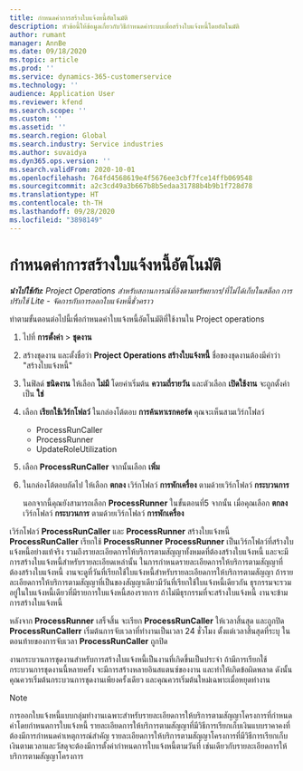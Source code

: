 ```yaml
---
title: กำหนดค่าการสร้างใบแจ้งหนี้อัตโนมัติ
description: หัวข้อนี้ให้ข้อมูลเกี่ยวกับวิธีกำหนดค่าระบบเพื่อสร้างใบแจ้งหนี้โดยอัตโนมัติ
author: rumant
manager: AnnBe
ms.date: 09/18/2020
ms.topic: article
ms.prod: ''
ms.service: dynamics-365-customerservice
ms.technology: ''
audience: Application User
ms.reviewer: kfend
ms.search.scope: ''
ms.custom: ''
ms.assetid: ''
ms.search.region: Global
ms.search.industry: Service industries
ms.author: suvaidya
ms.dyn365.ops.version: ''
ms.search.validFrom: 2020-10-01
ms.openlocfilehash: 764fd4568619e4f5676ee3cbf7fce14ffb069548
ms.sourcegitcommit: a2c3cd49a3b667b8b5edaa31788b4b9b1f728d78
ms.translationtype: HT
ms.contentlocale: th-TH
ms.lasthandoff: 09/28/2020
ms.locfileid: "3898149"
---
```

# <a name="configure-automated-invoice-creation"></a>กำหนดค่าการสร้างใบแจ้งหนี้อัตโนมัติ

_**นำไปใช้กับ:** Project Operations สำหรับสถานการณ์ที่อิงตามทรัพยากร/ที่ไม่ได้เก็บในสต็อก การปรับใช้ Lite - จัดการกับการออกใบแจ้งหนี้ชั่วคราว_

ทำตามขั้นตอนต่อไปนี้เพื่อกำหนดค่าใบแจ้งหนี้อัตโนมัติที่ใช้งานใน Project operations

1. ไปที่ **การตั้งค่า** \> **ชุดงาน**
2. สร้างชุดงาน และตั้งชื่อว่า **Project Operations สร้างใบแจ้งหนี้** ชื่อของชุดงานต้องมีคำว่า "สร้างใบแจ้งหนี้"
3. ในฟิลด์ **ชนิดงาน** ให้เลือก **ไม่มี** โดยค่าเริ่มต้น **ความถี่รายวัน** และตัวเลือก **เปิดใช้งาน** จะถูกตั้งค่าเป็น **ใช่**
4. เลือก **เรียกใช้เวิร์กโฟลว์** ในกล่องโต้ตอบ **การค้นหาเรกคอร์ด** คุณจะเห็นสามเวิร์กโฟลว์

    - ProcessRunCaller
    - ProcessRunner
    - UpdateRoleUtilization

5. เลือก **ProcessRunCaller** จากนั้นเลือก **เพิ่ม**
6. ในกล่องโต้ตอบถัดไป ให้เลือก **ตกลง** เวิร์กโฟลว์ **การพักเครื่อง** ตามด้วยเวิร์กโฟลว์ **กระบวนการ**

    นอกจากนี้คุณยังสามารถเลือก **ProcessRunner** ในขั้นตอนที่5 จากนั้น เมื่อคุณเลือก **ตกลง** เวิร์กโฟลว์ **กระบวนการ** ตามด้วยเวิร์กโฟลว์ **การพักเครื่อง**

เวิร์กโฟลว์ **ProcessRunCaller** และ **ProcessRunner** สร้างใบแจ้งหนี้ **ProcessRunCaller** เรียกใช้ **ProcessRunner** **ProcessRunner** เป็นเวิร์กโฟลว์ที่สร้างใบแจ้งหนี้อย่างแท้จริง รวมถึงรายละเอียดการให้บริการตามสัญญาทั้งหมดที่ต้องสร้างใบแจ้งหนี้ และจะมีการสร้างใบแจ้งหนี้สำหรับรายละเอียดเหล่านั้น ในการกำหนดรายละเอียดการให้บริการตามสัญญาที่ต้องสร้างใบแจ้งหนี้ งานจะดูที่วันที่เรียกใช้ใบแจ้งหนี้สำหรับรายละเอียดการให้บริการตามสัญญา ถ้ารายละเอียดการให้บริการตามสัญญาที่เป็นของสัญญาเดียวมีวันที่เรียกใช้ใบแจ้งหนี้เดียวกัน ธุรกรรมจะรวมอยู่ในใบแจ้งหนี้เดียวที่มีรายการใบแจ้งหนี้สองรายการ ถ้าไม่มีธุรกรรมที่จะสร้างใบแจ้งหนี้ งานจะข้ามการสร้างใบแจ้งหนี้

หลังจาก **ProcessRunner** เสร็จสิ้น จะเรียก **ProcessRunCaller** ให้เวลาสิ้นสุด และถูกปิด **ProcessRunCallerr** เริ่มต้นการจับเวลาที่ทำงานเป็นเวลา 24 ชั่วโมง ตั้งแต่เวลาสิ้นสุดที่ระบุ ในตอนท้ายของการจับเวลา **ProcessRunCaller** ถูกปิด

งานกระบวนการชุดงานสำหรับการสร้างใบแจ้งหนี้เป็นงานที่เกิดขึ้นเป็นประจำ ถ้ามีการเรียกใช้กระบวนการชุดงานนี้หลายครั้ง จะมีการสร้างหลายอินสแตนซ์ของงาน และทำให้เกิดข้อผิดพลาด ดังนั้น คุณควรเริ่มต้นกระบวนการชุดงานเพียงครั้งเดียว และคุณควรเริ่มต้นใหม่เฉพาะเมื่อหยุดทำงาน

> [!NOTE]
> การออกใบแจ้งหนี้แบบกลุ่มทำงานเฉพาะสำหรับรายละเอียดการให้บริการตามสัญญาโครงการที่กำหนดค่าโดยกำหนดการใบแจ้งหนี้ รายละเอียดการให้บริการตามสัญญาที่มีวิธีการเรียกเก็บเงินแบบราคาคงที่ ต้องมีการกำหนดค่าเหตุการณ์สำคัญ รายละเอียดการให้บริการตามสัญญาโครงการที่มีวิธีการเรียกเก็บเงินตามเวลาและวัสดุจะต้องมีการตั้งค่ากำหนดการใบแจ้งหนี้ตามวันที่ เช่นเดียวกับรายละเอียดการให้บริการตามสัญญาโครงการ     

